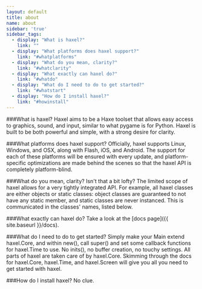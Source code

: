 ```yaml
---
layout: default
title: about
name: about
sidebar: 'true'
sidebar_tags:
  - display: "What is haxel?"
    link: ""
  - display: "What platforms does haxel support?"
    link: "#whatplatforms"
  - display: "What do you mean, clarity?"
    link: "#whatclarity"
  - display: "What exactly can haxel do?"
    link: "#whatdo"
  - display: "What do I need to do to get started?"
    link: "#whatstart"
  - display: "How do I install haxel?"
    link: "#howinstall"
---
```

<a name="whatplatforms"></a>
###What is haxel?
Haxel aims to be a Haxe toolset that allows easy access to graphics, sound, and input, similar to what pygame is for Python. Haxel is built to be both powerful and simple, with a strong desire for clarity.

<a name="whatclarity"></a>
###What platforms does haxel support?
Officially, haxel supports Linux, Windows, and OSX, along with Flash, iOS, and Android. The support for each of these platforms will be ensured with every update, and platform-specific optimizations are made behind the scenes so that the haxel API is completely platform-blind.<a name="whatdo"></a>


###What do you mean, clarity? Isn't that a bit lofty?
The limited scope of haxel allows for a very tightly integrated API. For example, all haxel classes are either objects or static classes: object classes are guaranteed to not have any static member, and static classes are never instanced. This is communicated in the classes' names, listed below.

###What exactly can haxel do?
Take a look at the [docs page]({{ site.baseurl }}/docs).

<a name="howinstall"></a>
###What do I need to do to get started?
Simply make your Main extend haxel.Core, and within new(), call super() and set some callback functions for haxel.Time to use. No inits(), no buffer creation, no touchy settings. All parts of haxel are taken care of by haxel.Core. Skimming through the docs for haxel.Core, haxel.Time, and haxel.Screen will give you all you need to get started with haxel.


###How do I install haxel?
No clue.